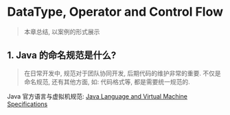 # DataType, Operator and Control Flow
> 本章总结, 以案例的形式展示

## 1. Java 的命名规范是什么?
> 在日常开发中, 规范对于团队协同开发, 后期代码的维护非常的重要. 不仅是命名规范, 还有其他方面, 如: 代码格式等, 都是需要统一规范的.

Java 官方语言与虚拟机规范: [Java Language and Virtual Machine Specifications](http://docs.oracle.com/javase/specs/)





